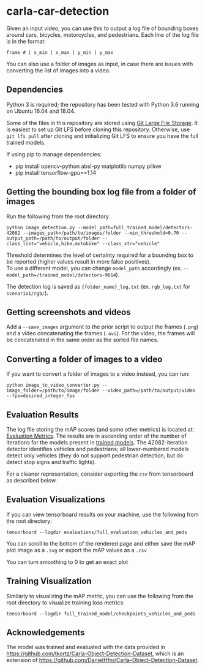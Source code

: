 # carla-car-detection

Given an input video, you can use this to output a log file of bounding boxes around cars, bicycles, motorcycles, and pedestrians. Each line of the log file is in the format:

```
frame # | x_min | x_max | y_min | y_max
```

You can also use a folder of images as input, in case there are issues with converting the list of images into a video.

## Dependencies ##
Python 3 is required; the repository has been tested with Python 3.6 running on Ubuntu 16.04 and 18.04.

Some of the files in this repository are stored using [Git Large File Storage](https://git-lfs.github.com/).  It is easiest to set up Git LFS before cloning this repository.  Otherwise, use `git lfs pull` after cloning and initializing Git LFS to ensure you have the full trained models.

If using pip to manage dependencies:
* pip install opencv-python absl-py matplotlib numpy pillow
* pip install tensorflow-gpu==1.14

## Getting the bounding box log file from a folder of images ##
Run the following from the root directory
```
python image_detection.py --model_path=full_trained_model/detectors-42082 --images_path=/path/to/images/folder --min_threshold=0.70 --output_path=/path/to/output/folder --class_list="vehicle,bike,motobike" --class_str="vehicle"
```

Threshold determines the level of certainty required for a bounding box to be reported (higher values result in more false positives). \
To use a different model, you can change `model_path` accordingly (ex. `--model_path=/trained_model/detectors-9614`).

The detection log is saved as `{folder_name}_log.txt` (ex. `rgb_log.txt` for `scenario1/rgb/`).

## Getting screenshots and videos ##
Add a `--save_images` argument to the prior script to output the frames (`.png`) and a video concatenating the frames (`.avi`).  For the video, the frames will be concatenated in the same order as the sorted file names.

## Converting a folder of images to a video ##
If you want to convert a folder of images to a video instead, you can run:
```
python image_to_video_converter.py --image_folder=/path/to/image/folder --video_path=/path/to/output/video --fps=desired_integer_fps
```

## Evaluation Results ##
The log file storing the mAP scores (and some other metrics) is located at: [Evaluation Metrics](evaluations/full_evaluation_vehicles_and_peds/log.txt). The results are in ascending order of the number of iterations for the models present in [trained models](full_trained_model).  The 42082-iteration detector identifies vehicles and pedestrians; all lower-numbered models detect only vehicles (they do not support pedestrian detection, but do detect stop signs and traffic lights).

For a cleaner representation, consider exporting the `csv` from tensorboard as described below.

## Evaluation Visualizations ##
If you can view tensorboard results on your machine, use the following from the root directory:
```
tensorboard --logdir evaluations/full_evaluation_vehicles_and_peds
```
You can scroll to the bottom of the rendered page and either save the mAP plot image as a `.svg` or export the mAP values as a `.csv`

You can turn smoothing to 0 to get an exact plot

## Training Visualization ##
Similarly to visualizing the mAP metric, you can use the following from the root directory to visualize training loss metrics:
```
tensorboard --logdir full_trained_model/checkpoints_vehicles_and_peds
```

## Acknowledgements ##
The model was trained and evaluated with the data provided in https://github.com/tkortz/Carla-Object-Detection-Dataset, which is an extension of https://github.com/DanielHfnr/Carla-Object-Detection-Dataset.
